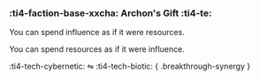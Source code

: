 ### :ti4-faction-base-xxcha: **Archon's Gift** :ti4-te:

You can spend influence as if it were resources.

You can spend resources as if it were influence.

:ti4-tech-cybernetic: ⇋ :ti4-tech-biotic:
{ .breakthrough-synergy }

